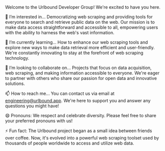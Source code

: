 Welcome to the Urlbound Developer Group! We're excited to have you here.

👀 I’m interested in...
Democratizing web scraping and providing tools for everyone to search and retrieve public data on the web. Our mission is to make data access straightforward and accessible to all, empowering users with the ability to harness the web's vast information.

🌱 I’m currently learning...
How to enhance our web scraping tools and explore new ways to make data retrieval more efficient and user-friendly. We're constantly innovating to stay at the forefront of web scraping technology.

💞️ I’m looking to collaborate on...
Projects that focus on data acquisition, web scraping, and making information accessible to everyone. We're eager to partner with others who share our passion for open data and innovative solutions.

📫 How to reach me...
You can contact us via email at engineering@urlbound.app. We're here to support you and answer any questions you might have!

😄 Pronouns:
We respect and celebrate diversity. Please feel free to share your preferred pronouns with us!

⚡ Fun fact:
The Urlbound project began as a small idea between friends over coffee. Now, it's evolved into a powerful web scraping toolset used by thousands of people worldwide to access and utilize web data.
